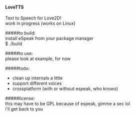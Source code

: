 #### LoveTTS

Text to Speech for Love2D!  
work in progress (works on Linux)  

#####to build:  
  install eSpeak from your package manager  
  $ ./build  

#####to use:  
  please look at example, for now  

#####todo:
  + clean up internals a little
  + support different voices
  + crossplatform (with or without espeak, who knows)

#####license:  
  this may have to be GPL because of espeak, gimme a sec lol  
  i'll get back to you  
